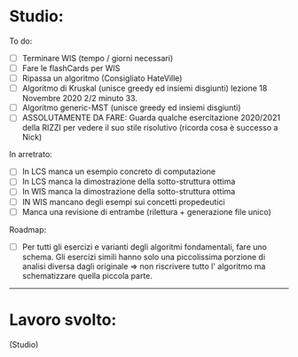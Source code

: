 
# Studio:

To do: 

- [ ] Terminare WIS (tempo / giorni necessari)
- [ ] Fare le flashCards per WIS
- [ ] Ripassa un algoritmo (Consigliato HateVille)
- [ ] Algoritmo di Kruskal (unisce greedy ed insiemi disgiunti) lezione 18 Novembre 2020 2/2 minuto 33.
- [ ] Algoritmo generic-MST (unisce greedy ed insiemi disgiunti)
- [ ] ASSOLUTAMENTE DA FARE: Guarda qualche esercitazione 2020/2021 della RIZZI per vedere il suo stile risolutivo (ricorda cosa è successo a Nick)

In arretrato:

- [ ] In LCS manca un esempio concreto di computazione
- [ ] In LCS manca la dimostrazione della sotto-struttura ottima
- [ ] In WIS manca la dimostrazione della sotto-struttura ottima 
- [ ] IN WIS mancano degli esempi sui concetti propedeutici
- [ ] Manca una revisione di entrambe (rilettura + generazione file unico)

Roadmap:

- [ ] Per tutti gli esercizi e varianti degli algoritmi fondamentali, fare uno schema. Gli esercizi simili hanno solo una piccolissima porzione di analisi diversa dagli originale => non riscrivere tutto l' algoritmo ma schematizzare quella piccola parte. 
***

# Lavoro svolto:

(Studio)

